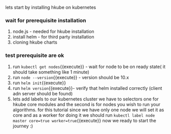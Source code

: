 lets start by installing hkube on kubernetes 

### wait for prerequisite installation 
1. node.js - needed for hkube installation
2. install helm  - for third party installation
3. cloning hkube charts  

### test prerequisite are ok 
1. run `kubectl get nodes`{{execute}} - wait for node to be on ready state( it should take something like 1 minute)
2. run `node --version`{{execute}} - version should be 10.x
3. run `helm init`{{execute}}
4. run `helm version`{{execute}}- verify that helm installed correctly  (client adn server should be found)
5. lets add labels to our kubernetes cluster we have to selectors one for hkube core modules and the second is for nodes you wish to run your algorithms. for this tutorial since we have only one node we will set it as core and as a worker
for doing it we should  run `kubectl label node master core=true worker=true`{{execute}} 
now we ready to start the journey :)


